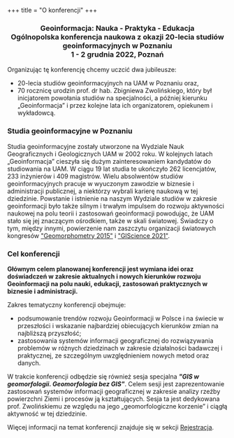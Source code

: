 +++
title = "O konferencji"
+++


<center><h3>Geoinformacja: Nauka - Praktyka - Edukacja
<br>Ogólnopolska konferencja naukowa z okazji 20-lecia studiów geoinformacyjnych w Poznaniu
<br> 1 - 2 grudnia 2022, Poznań</h3></center>

Organizując tę konferencję chcemy uczcić dwa jubileusze:

- 20-lecia studiów geoinformacyjnych na UAM w Poznaniu oraz,
- 70 rocznicę urodzin prof. dr hab. Zbigniewa Zwolińskiego, który był inicjatorem powołania studiów na specjalności, a później kierunku „Geoinformacja” i przez kolejne lata ich organizatorem, opiekunem i wykładowcą.

<h3>Studia geoinformacyjne w Poznaniu</h3>

Studia geoinformacyjne zostały utworzone na Wydziale Nauk Geograficznych i Geologicznych UAM w 2002 roku. W kolejnych latach „Geoinformacja” cieszyła się dużym zainteresowaniem kandydatów do studiowania na UAM. W ciągu 19 lat studia te ukończyło 262 licencjatów, 233 inżynierów i 409 magistrów. Wielu absolwentów studiów geoinformacyjnych pracuje w wyuczonym zawodzie w biznesie i administracji publicznej, a niektórzy wybrali karierę naukową w tej dziedzinie.
Powstanie i istnienie na naszym Wydziale studiów w zakresie geoinformacji było także silnym i trwałym impulsem do rozwoju aktywności naukowej na polu teorii i zastosowań geoinformacji powodując, że UAM stało się jej znaczącym ośrodkiem, także w skali światowej. Świadczy o tym, między innymi, powierzenie nam zaszczytu organizacji światowych kongresów ["Geomorphometry 2015"](https://geomorphometry.org/2015-2/) i ["GIScience 2021"](https://www.giscience.org/).

<h3>Cel konferencji</h3>

<p><b>Głównym celem planowanej konferencji jest wymiana idei oraz doświadczeń w zakresie aktualnych i nowych kierunków rozwoju Geoinformacji na polu nauki, edukacji, zastosowań praktycznych w biznesie i administracji. </b></p>

Zakres tematyczny konferencji obejmuje:

- podsumowanie trendów rozwoju Geoinformacji w Polsce i na świecie w przeszłości i wskazanie najbardziej obiecujących kierunków zmian na najbliższą przyszłość;
- zastosowania systemów informacji geograficznej do rozwiązywania problemów w różnych dziedzinach w zakresie działalności badawczej i praktycznej, ze szczególnym uwzględnieniem nowych metod oraz danych.

W trakcie konferencji odbędzie się również sesja specjalna <b><i>"GIS w geomorfologii. Geomorfologia bez GIS"</b></i>. Celem sesji jest zaprezentowanie zastosowań systemów informacji geograficznej w zakresie analizy rzeźby powierzchni Ziemi i procesów ją kształtujących. Sesja ta jest dedykowana prof. Zwolińskiemu ze względu na jego „geomorfologiczne korzenie” i ciągłą aktywność w tej dziedzinie.


Więcej informacji na temat konferencji znajduje się w sekcji [Rejestracja](/rejestracja). 


